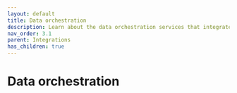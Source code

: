 ```yaml
---
layout: default
title: Data orchestration
description: Learn about the data orchestration services that integrate with Firebolt. 
nav_order: 3.1
parent: Integrations
has_children: true
---
```


# Data orchestration
